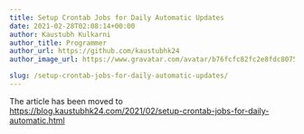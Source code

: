 ```yaml
---
title: Setup Crontab Jobs for Daily Automatic Updates
date: 2021-02-28T02:08:14+00:00
author: Kaustubh Kulkarni
author_title: Programmer
author_url: https://github.com/kaustubhk24
author_image_url: https://www.gravatar.com/avatar/b76fcfc82fc2e8fdc8075636f1735f61?s=200

slug: /setup-crontab-jobs-for-daily-automatic-updates/
---
```

The article has been moved to https://blog.kaustubhk24.com/2021/02/setup-crontab-jobs-for-daily-automatic.html